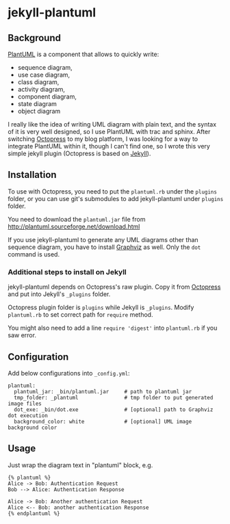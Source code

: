 jekyll-plantuml
===============

Background
----------
[PlantUML](http://plantuml.sourceforge.net/) is a component that allows to quickly write:
 * sequence diagram,
 * use case diagram,
 * class diagram,
 * activity diagram,
 * component diagram,
 * state diagram
 * object diagram

I really like the idea of writing UML diagram with plain text, and the syntax of it is very well designed, so I use PlantUML with trac and sphinx. After switching [Octopress](http://octopress.org/) to my blog platform, I was looking for a way to integrate PlantUML within it, though I can't find one, so I wrote this very simple jekyll plugin (Octopress is based on [Jekyll](http://jekyllrb.com/)).


Installation
------------

To use with Octopress, you need to put the `plantuml.rb` under the `plugins` folder, or you can use git's submodules to add jekyll-plantuml under `plugins` folder.

You need to download the `plantuml.jar` file from http://plantuml.sourceforge.net/download.html

If you use jekyll-plantuml to generate any UML diagrams other than sequence diagram, you have to install [Graphviz](http://www.graphviz.org/) as well. Only the `dot` command is used.

### Additional steps to install on Jekyll

jekyll-plantuml depends on Octopress's raw plugin. Copy it from [Octopress](https://github.com/imathis/octopress/tree/master/plugins) and put into Jekyll's `_plugins` folder. 

Octopress plugin folder is `plugins` while Jekyll is `_plugins`. Modify `plantuml.rb` to set correct path for `require` method.

You might also need to add a line `require 'digest'` into `plantuml.rb` if you saw error.

Configuration
-------------
Add below configurations into `_config.yml`:

```
plantuml:
  plantuml_jar: _bin/plantuml.jar     # path to plantuml jar
  tmp_folder: _plantuml               # tmp folder to put generated image files
  dot_exe: _bin/dot.exe               # [optional] path to Graphviz dot execution
  background_color: white             # [optional] UML image background color
```

Usage
-----
Just wrap the diagram text in "plantuml" block, e.g.
```
{% plantuml %}
Alice -> Bob: Authentication Request
Bob --> Alice: Authentication Response

Alice -> Bob: Another authentication Request
Alice <-- Bob: another authentication Response
{% endplantuml %}
```
